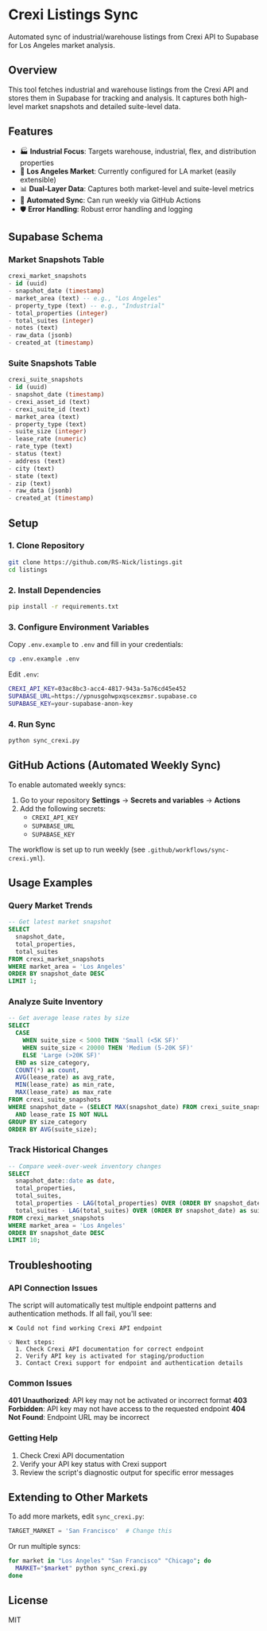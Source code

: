 # Crexi Listings Sync

Automated sync of industrial/warehouse listings from Crexi API to Supabase for Los Angeles market analysis.

## Overview

This tool fetches industrial and warehouse listings from the Crexi API and stores them in Supabase for tracking and analysis. It captures both high-level market snapshots and detailed suite-level data.

## Features

- 🏭 **Industrial Focus**: Targets warehouse, industrial, flex, and distribution properties
- 📍 **Los Angeles Market**: Currently configured for LA market (easily extensible)
- 📊 **Dual-Layer Data**: Captures both market-level and suite-level metrics
- 🔄 **Automated Sync**: Can run weekly via GitHub Actions
- 🛡️ **Error Handling**: Robust error handling and logging

## Supabase Schema

### Market Snapshots Table
```sql
crexi_market_snapshots
- id (uuid)
- snapshot_date (timestamp)
- market_area (text) -- e.g., "Los Angeles"
- property_type (text) -- e.g., "Industrial"
- total_properties (integer)
- total_suites (integer)
- notes (text)
- raw_data (jsonb)
- created_at (timestamp)
```

### Suite Snapshots Table
```sql
crexi_suite_snapshots
- id (uuid)
- snapshot_date (timestamp)
- crexi_asset_id (text)
- crexi_suite_id (text)
- market_area (text)
- property_type (text)
- suite_size (integer)
- lease_rate (numeric)
- rate_type (text)
- status (text)
- address (text)
- city (text)
- state (text)
- zip (text)
- raw_data (jsonb)
- created_at (timestamp)
```

## Setup

### 1. Clone Repository
```bash
git clone https://github.com/RS-Nick/listings.git
cd listings
```

### 2. Install Dependencies
```bash
pip install -r requirements.txt
```

### 3. Configure Environment Variables

Copy `.env.example` to `.env` and fill in your credentials:

```bash
cp .env.example .env
```

Edit `.env`:
```bash
CREXI_API_KEY=03ac8bc3-acc4-4817-943a-5a76cd45e452
SUPABASE_URL=https://ypnusgohwpxqscexzmsr.supabase.co
SUPABASE_KEY=your-supabase-anon-key
```

### 4. Run Sync

```bash
python sync_crexi.py
```

## GitHub Actions (Automated Weekly Sync)

To enable automated weekly syncs:

1. Go to your repository **Settings** → **Secrets and variables** → **Actions**
2. Add the following secrets:
   - `CREXI_API_KEY`
   - `SUPABASE_URL`
   - `SUPABASE_KEY`

The workflow is set up to run weekly (see `.github/workflows/sync-crexi.yml`).

## Usage Examples

### Query Market Trends
```sql
-- Get latest market snapshot
SELECT 
  snapshot_date,
  total_properties,
  total_suites
FROM crexi_market_snapshots
WHERE market_area = 'Los Angeles'
ORDER BY snapshot_date DESC
LIMIT 1;
```

### Analyze Suite Inventory
```sql
-- Get average lease rates by size
SELECT 
  CASE 
    WHEN suite_size < 5000 THEN 'Small (<5K SF)'
    WHEN suite_size < 20000 THEN 'Medium (5-20K SF)'
    ELSE 'Large (>20K SF)'
  END as size_category,
  COUNT(*) as count,
  AVG(lease_rate) as avg_rate,
  MIN(lease_rate) as min_rate,
  MAX(lease_rate) as max_rate
FROM crexi_suite_snapshots
WHERE snapshot_date = (SELECT MAX(snapshot_date) FROM crexi_suite_snapshots)
  AND lease_rate IS NOT NULL
GROUP BY size_category
ORDER BY AVG(suite_size);
```

### Track Historical Changes
```sql
-- Compare week-over-week inventory changes
SELECT 
  snapshot_date::date as date,
  total_properties,
  total_suites,
  total_properties - LAG(total_properties) OVER (ORDER BY snapshot_date) as properties_change,
  total_suites - LAG(total_suites) OVER (ORDER BY snapshot_date) as suites_change
FROM crexi_market_snapshots
WHERE market_area = 'Los Angeles'
ORDER BY snapshot_date DESC
LIMIT 10;
```

## Troubleshooting

### API Connection Issues

The script will automatically test multiple endpoint patterns and authentication methods. If all fail, you'll see:

```
❌ Could not find working Crexi API endpoint

💡 Next steps:
  1. Check Crexi API documentation for correct endpoint
  2. Verify API key is activated for staging/production
  3. Contact Crexi support for endpoint and authentication details
```

### Common Issues

**401 Unauthorized**: API key may not be activated or incorrect format
**403 Forbidden**: API key may not have access to the requested endpoint
**404 Not Found**: Endpoint URL may be incorrect

### Getting Help

1. Check Crexi API documentation
2. Verify your API key status with Crexi support
3. Review the script's diagnostic output for specific error messages

## Extending to Other Markets

To add more markets, edit `sync_crexi.py`:

```python
TARGET_MARKET = 'San Francisco'  # Change this
```

Or run multiple syncs:

```bash
for market in "Los Angeles" "San Francisco" "Chicago"; do
  MARKET="$market" python sync_crexi.py
done
```

## License

MIT